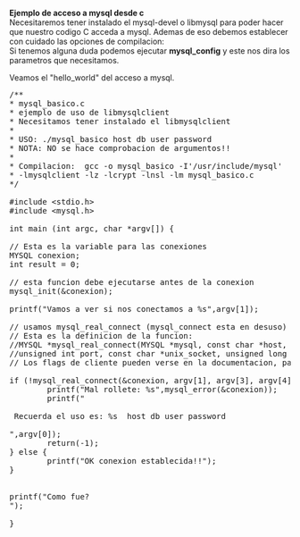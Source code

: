 <b>Ejemplo de acceso a mysql desde c</b>
<br>
Necesitaremos tener instalado el mysql-devel o libmysql para poder hacer que nuestro codigo C acceda a mysql.
Ademas de eso debemos establecer con cuidado las opciones de compilacion:<br>
Si tenemos alguna duda podemos ejecutar <b>mysql_config</b> y este nos dira los parametros que necesitamos.

Veamos el "hello_world" del acceso a mysql.
<pre>
/**
* mysql_basico.c
* ejemplo de uso de libmysqlclient
* Necesitamos tener instalado el libmysqlclient
*
* USO: ./mysql_basico host db user password
* NOTA: NO se hace comprobacion de argumentos!!
*
* Compilacion:  gcc -o mysql_basico -I'/usr/include/mysql'  -L'/usr/lib/mysql' 
* -lmysqlclient -lz -lcrypt -lnsl -lm mysql_basico.c
*/

#include &lt;stdio.h&gt;
#include &lt;mysql.h&gt;

int main (int argc, char *argv[]) {

// Esta es la variable para las conexiones
MYSQL conexion;
int result = 0;

// esta funcion debe ejecutarse antes de la conexion
mysql_init(&conexion);

printf("Vamos a ver si nos conectamos a %s",argv[1]);

// usamos mysql_real_connect (mysql_connect esta en desuso)
// Esta es la definicion de la funcion:
//MYSQL *mysql_real_connect(MYSQL *mysql, const char *host, const char *user, const char *passwd, const char *db,
//unsigned int port, const char *unix_socket, unsigned long client_flag)
// Los flags de cliente pueden verse en la documentacion, para este ejemplo basta con 0

if (!mysql_real_connect(&conexion, argv[1], argv[3], argv[4], argv[2], 3306, "/var/lib/mysql/mysql.sock", 0) ) {
        printf("Mal rollete: %s",mysql_error(&conexion));
        printf("

 Recuerda el uso es: %s  host db user password

",argv[0]);
        return(-1);
} else {
        printf("OK conexion establecida!!");
}


printf("Como fue?
");

}

</pre>